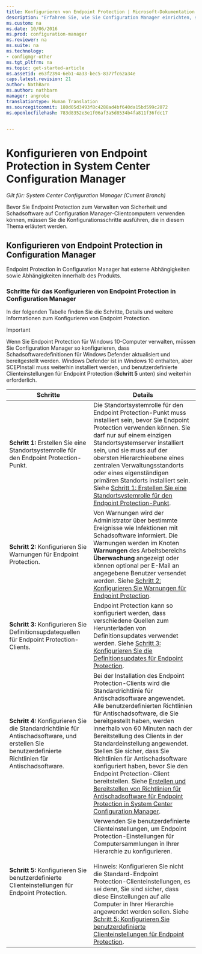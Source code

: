 ```yaml
---
title: Konfigurieren von Endpoint Protection | Microsoft-Dokumentation
description: "Erfahren Sie, wie Sie Configuration Manager einrichten, sodass Schadsoftwaredefinitionen für Windows Defender aktualisiert und verteilt werden."
ms.custom: na
ms.date: 10/06/2016
ms.prod: configuration-manager
ms.reviewer: na
ms.suite: na
ms.technology:
- configmgr-other
ms.tgt_pltfrm: na
ms.topic: get-started-article
ms.assetid: e63f2394-6eb1-4a33-bec5-8377fc62a34e
caps.latest.revision: 21
author: NathBarn
ms.author: nathbarn
manager: angrobe
translationtype: Human Translation
ms.sourcegitcommit: 180d05d3493f8c4288ad4bf640da15bd599c2072
ms.openlocfilehash: 783d8352e3e1f06af3a5d8534b4fa811f36fdc17


---
```


# <a name="configure-endpoint-protection-in-system-center-configuration-manager"></a>Konfigurieren von Endpoint Protection in System Center Configuration Manager

*Gilt für: System Center Configuration Manager (Current Branch)*

Bevor Sie Endpoint Protection zum Verwalten von Sicherheit und Schadsoftware auf Configuration Manager-Clientcomputern verwenden können, müssen Sie die Konfigurationsschritte ausführen, die in diesem Thema erläutert werden.  

## <a name="how-to-configure-endpoint-protection-in-configuration-manager"></a>Konfigurieren von Endpoint Protection in Configuration Manager  
 Endpoint Protection in Configuration Manager hat externe Abhängigkeiten sowie Abhängigkeiten innerhalb des Produkts.  

### <a name="steps-to-configure-endpoint-protection-in-configuration-manager"></a>Schritte für das Konfigurieren von Endpoint Protection in Configuration Manager  
 In der folgenden Tabelle finden Sie die Schritte, Details und weitere Informationen zum Konfigurieren von Endpoint Protection.  

> [!IMPORTANT]  
>  Wenn Sie Endpoint Protection für Windows 10-Computer verwalten, müssen Sie Configuration Manager so konfigurieren, dass Schadsoftwaredefinitionen für Windows Defender aktualisiert und bereitgestellt werden. Windows Defender ist in Windows 10 enthalten, aber SCEPInstall muss weiterhin installiert werden, und benutzerdefinierte Clienteinstellungen für Endpoint Protection (**Schritt 5** unten) sind weiterhin erforderlich.  

|Schritte|Details|  
|-----------|-------------|  
|**Schritt 1:** Erstellen Sie eine Standortsystemrolle für den Endpoint Protection-Punkt.|Die Standortsystemrolle für den Endpoint Protection-Punkt muss installiert sein, bevor Sie Endpoint Protection verwenden können. Sie darf nur auf einem einzigen Standortsystemserver installiert sein, und sie muss auf der obersten Hierarchieebene eines zentralen Verwaltungsstandorts oder eines eigenständigen primären Standorts installiert sein. Siehe [Schritt 1: Erstellen Sie eine Standortsystemrolle für den Endpoint Protection-Punkt](../../protect/deploy-use/configure-endpoint-protection.md).|  
|**Schritt 2:** Konfigurieren Sie Warnungen für Endpoint Protection.|Von Warnungen wird der Administrator über bestimmte Ereignisse wie Infektionen mit Schadsoftware informiert. Die Warnungen werden im Knoten **Warnungen** des Arbeitsbereichs **Überwachung** angezeigt oder können optional per E-Mail an angegebene Benutzer versendet werden. Siehe [Schritt 2: Konfigurieren Sie Warnungen für Endpoint Protection](../../protect/deploy-use/configure-endpoint-protection.md).|  
|**Schritt 3:** Konfigurieren Sie Definitionsupdatequellen für Endpoint Protection-Clients.|Endpoint Protection kann so konfiguriert werden, dass verschiedene Quellen zum Herunterladen von Definitionsupdates verwendet werden. Siehe [Schritt 3: Konfigurieren Sie die Definitionsupdates für Endpoint Protection](../../protect/deploy-use/configure-endpoint-protection.md).|  
|**Schritt 4:** Konfigurieren Sie die Standardrichtlinie für Antischadsoftware, und erstellen Sie benutzerdefinierte Richtlinien für Antischadsoftware.|Bei der Installation des Endpoint Protection-Clients wird die Standardrichtlinie für Antischadsoftware angewendet. Alle benutzerdefinierten Richtlinien für Antischadsoftware, die Sie bereitgestellt haben, werden innerhalb von 60 Minuten nach der Bereitstellung des Clients in der Standardeinstellung angewendet. Stellen Sie sicher, dass Sie Richtlinien für Antischadsoftware konfiguriert haben, bevor Sie den Endpoint Protection-Client bereitstellen. Siehe [Erstellen und Bereitstellen von Richtlinien für Antischadsoftware für Endpoint Protection in System Center Configuration Manager](../../protect/deploy-use/endpoint-antimalware-policies.md).|  
|**Schritt 5:** Konfigurieren Sie benutzerdefinierte Clienteinstellungen für Endpoint Protection.|Verwenden Sie benutzerdefinierte Clienteinstellungen, um Endpoint Protection-Einstellungen für Computersammlungen in Ihrer Hierarchie zu konfigurieren.<br /><br /> Hinweis: Konfigurieren Sie nicht die Standard-Endpoint Protection-Clienteinstellungen, es sei denn, Sie sind sicher, dass diese Einstellungen auf alle Computer in Ihrer Hierarchie angewendet werden sollen. Siehe [Schritt 5: Konfigurieren Sie benutzerdefinierte Clienteinstellungen für Endpoint Protection](../../protect/deploy-use/configure-endpoint-protection.md).|  



<!--HONumber=Dec16_HO3-->


